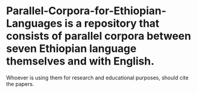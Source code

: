 # Parallel-Corpora-for-Ethiopian-Languages is a repository that consists of parallel corpora between seven Ethiopian language themselves and with English.
Whoever is using them for research and educational purposes, should cite the papers.
